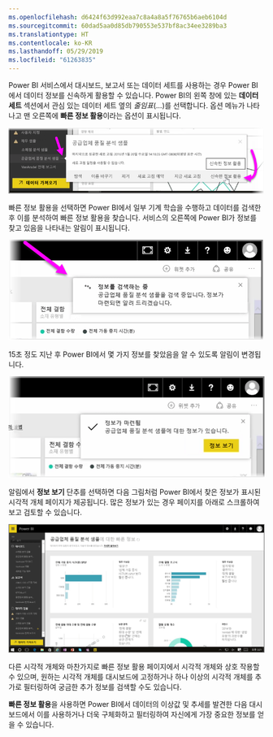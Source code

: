 ```yaml
---
ms.openlocfilehash: d6424f63d992eaa7c8a4a8a5f76765b6aeb6104d
ms.sourcegitcommit: 60dad5aa0d85db790553e537bf8ac34ee3289ba3
ms.translationtype: HT
ms.contentlocale: ko-KR
ms.lasthandoff: 05/29/2019
ms.locfileid: "61263835"
---
```

Power BI 서비스에서 대시보드, 보고서 또는 데이터 세트를 사용하는 경우 Power BI에서 데이터 정보를 신속하게 활용할 수 있습니다. Power BI의 왼쪽 창에 있는 **데이터 세트** 섹션에서 관심 있는 데이터 세트 옆의 *줄임표*(...)를 선택합니다. 옵션 메뉴가 나타나고 맨 오른쪽에 **빠른 정보 활용**이라는 옵션이 표시됩니다.

![](media/4-1a-quick-insights/4-1a_1.png)

빠른 정보 활용을 선택하면 Power BI에서 일부 기계 학습을 수행하고 데이터를 검색한 후 이를 분석하여 빠른 정보 활용을 찾습니다. 서비스의 오른쪽에 Power BI가 정보를 찾고 있음을 나타내는 알림이 표시됩니다.

![](media/4-1a-quick-insights/4-1a_2.png)

15초 정도 지난 후 Power BI에서 몇 가지 정보를 찾았음을 알 수 있도록 알림이 변경됩니다.

![](media/4-1a-quick-insights/4-1a_3.png)

알림에서 **정보 보기** 단추를 선택하면 다음 그림처럼 Power BI에서 찾은 정보가 표시된 시각적 개체 페이지가 제공됩니다. 많은 정보가 있는 경우 페이지를 아래로 스크롤하여 보고 검토할 수 있습니다.

![](media/4-1a-quick-insights/4-1a_4.png)

다른 시각적 개체와 마찬가지로 빠른 정보 활용 페이지에서 시각적 개체와 상호 작용할 수 있으며, 원하는 시각적 개체를 대시보드에 고정하거나 하나 이상의 시각적 개체를 추가로 필터링하여 궁금한 추가 정보를 검색할 수도 있습니다.

**빠른 정보 활용**을 사용하면 Power BI에서 데이터의 이상값 및 추세를 발견한 다음 대시보드에서 이를 사용하거나 더욱 구체화하고 필터링하여 자신에게 가장 중요한 정보를 얻을 수 있습니다.

